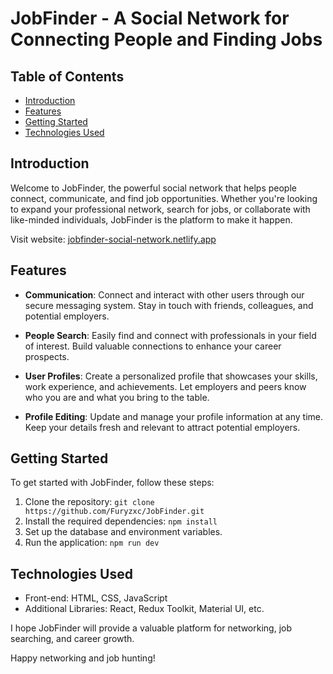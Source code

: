 # JobFinder - A Social Network for Connecting People and Finding Jobs

## Table of Contents

- [Introduction](#introduction)
- [Features](#features)
- [Getting Started](#getting-started)
- [Technologies Used](#technologies-used)

## Introduction

Welcome to JobFinder, the powerful social network that helps people connect, communicate, and find job opportunities. Whether you're looking to expand your professional network, search for jobs, or collaborate with like-minded individuals, JobFinder is the platform to make it happen.

Visit website: [jobfinder-social-network.netlify.app](jobfinder-social-network.netlify.app)

## Features

- **Communication**: Connect and interact with other users through our secure messaging system. Stay in touch with friends, colleagues, and potential employers.

- **People Search**: Easily find and connect with professionals in your field of interest. Build valuable connections to enhance your career prospects.

- **User Profiles**: Create a personalized profile that showcases your skills, work experience, and achievements. Let employers and peers know who you are and what you bring to the table.

- **Profile Editing**: Update and manage your profile information at any time. Keep your details fresh and relevant to attract potential employers.

## Getting Started

To get started with JobFinder, follow these steps:

1. Clone the repository: `git clone https://github.com/Furyzxc/JobFinder.git`
2. Install the required dependencies: `npm install`
3. Set up the database and environment variables.
4. Run the application: `npm run dev`

## Technologies Used

- Front-end: HTML, CSS, JavaScript
- Additional Libraries: React, Redux Toolkit, Material UI, etc.

I hope JobFinder will provide a valuable platform for networking, job searching, and career growth.

Happy networking and job hunting!
